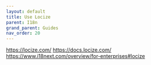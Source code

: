 ```yaml
---
layout: default
title: Use Locize
parent: I18n
grand_parent: Guides
nav_order: 20
---
```


https://locize.com/
https://docs.locize.com/
https://www.i18next.com/overview/for-enterprises#locize
